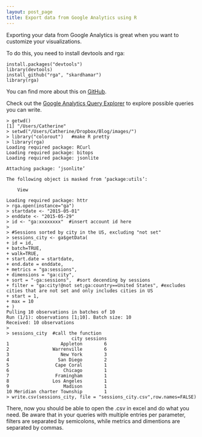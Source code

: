 ```yaml
---
layout: post_page
title: Export data from Google Analytics using R
---
```


Exporting your data from Google Analytics is great when you want to customize your visualizations.

To do this, you need to install devtools and rga:

	install.packages("devtools")
	library(devtools)
	install_github("rga", "skardhamar")
	library(rga)

You can find more about this on [GitHub](https://github.com/skardhamar/rga).

Check out the [Google Analytics Query Explorer](https://ga-dev-tools.appspot.com/query-explorer/) to explore possible queries you can write.

	> getwd()  
	[1] "/Users/Catherine"  
	> setwd("/Users/Catherine/Dropbox/Blog/images/")  
	> library("colorout")	#make R pretty  
	> library(rga)  
	Loading required package: RCurl  
	Loading required package: bitops  
	Loading required package: jsonlite  

	Attaching package: ‘jsonlite’  

	The following object is masked from ‘package:utils’:  

    	View  

	Loading required package: httr  
	> rga.open(instance="ga")  
	> startdate <- "2015-05-01"  
	> enddate <- "2015-05-29"  
	> id <- "ga:xxxxxxxx"  #insert account id here
	>   
	> #Sessions sorted by city in the US, excluding "not set"  
	> sessions_city <- ga$getData(  
	+ id = id,  
	+ batch=TRUE,  
	+ walk=TRUE,  
	+ start.date = startdate, 
	+ end.date = enddate,  
	+ metrics = "ga:sessions",  
	+ dimensions = "ga:city",  
	+ sort = "-ga:sessions",  #sort decending by sessions  
	+ filter = "ga:city!@not set;ga:country==United States", #excludes cities that are not set and only includes cities in US  
	+ start = 1, 
	+ max = 10  
	+ )  
	Pulling 10 observations in batches of 10  
	Run (1/1): observations [1;10]. Batch size: 10  
	Received: 10 observations  
	>  
	> sessions_city  #call the function  
                        	city sessions  
	1                   Appleton        6  
	2                Warrenville        6  
	3                   New York        3  
	4                  San Diego        2  
	5                 Cape Coral        1  
	6                    Chicago        1  
	7                 Framingham        1  
	8                Los Angeles        1  
	9                    Madison        1  
	10 Meridian charter Township        1  
	> write.csv(sessions_city, file = "sessions_city.csv",row.names=FALSE)  

There, now you should be able to open the .csv in excel and do what you need. Be aware that in your queries with multiple entries per parameter, filters are separated by semicolons, while metrics and dimentions are separated by commas.
